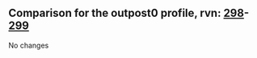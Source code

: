 ## Comparison for the outpost0 profile, rvn: [298](https://github.com/PRO100KatYT/FortniteProfileRevisions/tree/main/profiles/outpost0/298%20outpost0.json)-[299](https://github.com/PRO100KatYT/FortniteProfileRevisions/tree/main/profiles/outpost0/299%20outpost0.json)

No changes
